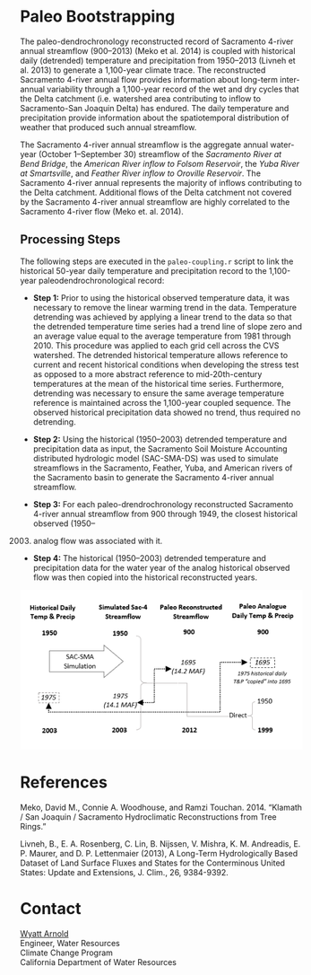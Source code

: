 # Paleo Bootstrapping
The paleo-dendrochronology reconstructed record of Sacramento 4-river annual streamflow (900–2013) (Meko et al. 2014) is coupled with historical daily (detrended) temperature and precipitation from 1950–2013 (Livneh et al. 2013) to generate a 1,100-year climate trace. The reconstructed Sacramento 4-river annual flow provides information about long-term inter-annual variability through a 1,100-year record of the wet and dry cycles that the Delta catchment (i.e. watershed area contributing to inflow to Sacramento-San Joaquin Delta) has endured. The daily temperature and precipitation provide information about the spatiotemporal distribution of weather that produced such annual streamflow.

The Sacramento 4-river annual streamflow is the aggregate annual water-year (October 1–September 30) streamflow of the *Sacramento River at Bend Bridge*, the *American River inflow to Folsom Reservoir*, the *Yuba River at Smartsville*, and *Feather River inflow to Oroville Reservoir*. The Sacramento 4-river annual represents the majority of inflows contributing to the Delta catchment. Additional flows of the Delta catchment not covered by the Sacramento 4-river annual streamflow are highly correlated to the Sacramento 4-river flow (Meko et. al. 2014).

## Processing Steps
The following steps are executed in the `paleo-coupling.r` script to link the historical 50-year daily temperature and precipitation record to the 1,100-year paleodendrochronological record:

- **Step 1:** Prior to using the historical observed temperature data, it was necessary
to remove the linear warming trend in the data. Temperature detrending was
achieved by applying a linear trend to the data so that the detrended temperature
time series had a trend line of slope zero and an average value equal to the
average temperature from 1981 through 2010. This procedure was applied to
each grid cell across the CVS watershed. The detrended historical temperature
allows reference to current and recent historical conditions when developing the
stress test as opposed to a more abstract reference to mid-20th-century
temperatures at the mean of the historical time series. Furthermore, detrending
was necessary to ensure the same average temperature reference is maintained
across the 1,100-year coupled sequence. The observed historical precipitation
data showed no trend, thus required no detrending.

- **Step 2:** Using the historical (1950–2003) detrended temperature and precipitation
data as input, the Sacramento Soil Moisture Accounting distributed hydrologic
model (SAC-SMA-DS) was used to simulate streamflows in the Sacramento,
Feather, Yuba, and American rivers of the Sacramento basin to generate the
Sacramento 4-river annual streamflow.

- **Step 3:** For each paleo-drendrochronology reconstructed Sacramento 4-river
annual streamflow from 900 through 1949, the closest historical observed (1950–
2003) analog flow was associated with it.

- **Step 4:** The historical (1950–2003) detrended temperature and precipitation data
for the water year of the analog historical observed flow was then copied into the
historical reconstructed years.

![Figure 1 - Paleo Bootstrapping Process](paleo-bootstrapping-process.png)

# References
Meko, David M., Connie A. Woodhouse, and Ramzi Touchan. 2014. “Klamath / San Joaquin / Sacramento Hydroclimatic Reconstructions from Tree Rings.”

Livneh, B., E. A. Rosenberg, C. Lin, B. Nijssen, V. Mishra, K. M. Andreadis, E. P. Maurer, and D. P. Lettenmaier (2013), A Long-Term Hydrologically Based Dataset of Land Surface Fluxes and States for the Conterminous United States: Update and Extensions, J. Clim., 26, 9384-9392.

# Contact
[Wyatt Arnold](mailto:wyatt.arnold@water.ca.gov)<br>
Engineer, Water Resources<br>
Climate Change Program<br>
California Department of Water Resources
